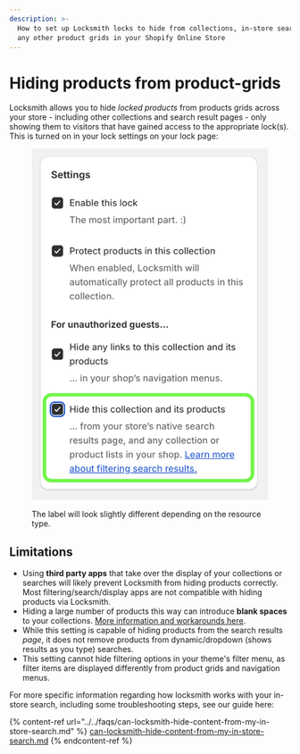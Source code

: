 ```yaml
---
description: >-
  How to set up Locksmith locks to hide from collections, in-store searches, and
  any other product grids in your Shopify Online Store
---
```


# Hiding products from product-grids

Locksmith allows you to hide _locked products_ from products grids across your store - including other collections and search result pages - only showing them to visitors that have gained access to the appropriate lock(s). This is turned on in your lock settings on your lock page:

<figure><img src="../../.gitbook/assets/hideFromSearchResultsCollectionsEtc.png" alt=""><figcaption><p>The label will look slightly different depending on the resource type.</p></figcaption></figure>



## Limitations

* Using **third party apps** that take over the display of your collections or searches will likely prevent Locksmith from hiding products correctly. Most filtering/search/display apps are not compatible with hiding products via Locksmith.
* Hiding a large number of products this way can introduce **blank spaces** to your collections. [More information and workarounds here](../../faqs/faq-i-see-blank-spaces-in-my-collections-and-or-searches-when-locking.md).
* While this setting is capable of hiding products from the search results _page_, it does not remove products from dynamic/dropdown (shows results as you type) searches.
* This setting cannot hide filtering options in your theme's filter menu, as filter items are displayed differently from product grids and navigation menus.

For more specific information regarding how locksmith works with your in-store search, including some troubleshooting steps, see our guide here:

{% content-ref url="../../faqs/can-locksmith-hide-content-from-my-in-store-search.md" %}
[can-locksmith-hide-content-from-my-in-store-search.md](../../faqs/can-locksmith-hide-content-from-my-in-store-search.md)
{% endcontent-ref %}
